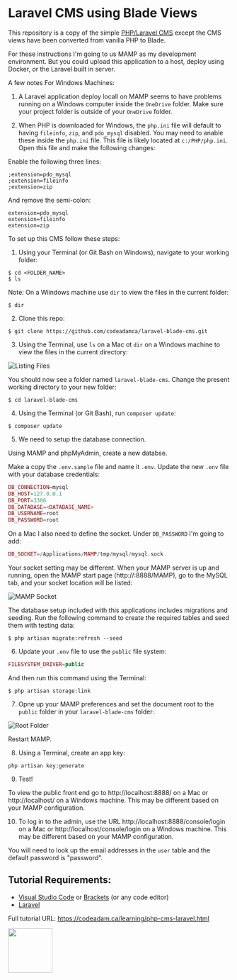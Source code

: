 # Laravel CMS using Blade Views

This repository is a copy of the simple [PHP/Laravel CMS](https://github.com/codeadamca/php-cms-laravel) except the CMS views have been converted from vanilla PHP to Blade.

For these instructions I'm going to us MAMP as my development environment. But you could upload this application to a host, deploy using Docker, or the Laravel built in server.

A few notes For Windows Machines:

1. A Laravel application deploy locall on MAMP seems to have problems running on a Windows computer inside the ```OneDrive``` folder. Make sure your project folder is outside of your ```OneDrive``` folder.

2. When PHP is downloaded for Windows, the ```php.ini``` file will default to having ```fileinfo```, ```zip```, and ```pdo_mysql``` disabled. You may need to anable these inside the ```php.ini``` file. This file is likely located at ```c:/PHP/php.ini```. Open this file and make the following changes:

Enable the following three lines:

```
;extension=pdo_mysql
;extension=fileinfo
;extension=zip
```

And remove the semi-colon:

```
extension=pdo_mysql
extension=fileinfo
extension=zip
```

To set up this CMS follow these steps:

1. Using your Terminal (or Git Bash on Windows), navigate to your working folder:

```
$ cd <FOLDER_NAME>
$ ls
```

Note: On a Wiindows machine use ```dir``` to view the files in the current folder:

```
$ dir
```

2. Clone this repo:

```
$ git clone https://github.com/codeadamca/laravel-blade-cms.git
```

3. Using the Terminal, use ```ls``` on a Mac ot ```dir``` on a Windows machine to view the files in the current directory:

![Listing Files](https://raw.githubusercontent.com/codeadamca/laravel-blade-cms/main/.readme/screenshot-list.png)

You should now see a folder named ```laravel-blade-cms```. Change the present working directory to your new folder:

```
$ cd laravel-blade-cms
```

4. Using the Terminal (or Git Bash), run ```composer update```:

```
$ composer update
```

5. We need to setup the database connection. 

Using MAMP and phpMyAdmin, create a new databse. 

Make a copy the ```.env.sample``` file and name it ```.env```. Update the new ```.env``` file with your database credentials:

```php
DB_CONNECTION=mysql
DB_HOST=127.0.0.1
DB_PORT=3306
DB_DATABASE=<DATABASE_NAME>
DB_USERNAME=root
DB_PASSWORD=root
```

On a Mac I also need to define the socket. Under ```DB_PASSWORD``` I'm going to add:

```php
DB_SOCKET=/Applications/MAMP/tmp/mysql/mysql.sock
```

Your socket setting may be different. When your MAMP server is up and running, open the MAMP start page (http://:8888/MAMP), go to the MySQL tab, and your socket location will be listed:

![MAMP Socket](https://raw.githubusercontent.com/codeadamca/laravel-blade-cms/main/.readme/screenshot-mamp-socket.png)

The database setup included with this applications includes migrations and seeding. Run the following command to create the required tables and seed them with testing data:

```
$ php artisan migrate:refresh --seed
```

6. Update your ```.env``` file to use the ```public``` file system:

```php
FILESYSTEM_DRIVER=public
```

And then run this command using the Terminal:

```
$ php artisan storage:link
```

7. Opne up your MAMP preferences and set the document root to the ```public``` folder in your ```laravel-blade-cms``` folder:

![Root Folder](https://raw.githubusercontent.com/codeadamca/laravel-blade-cms/main/.readme/screenshot-mamp.png)

Restart MAMP. 

8. Using a Terminal, create an app key:

```
php artisan key:generate
```

9. Test!

To view the public front end go to http://localhost:8888/ on a Mac or http://localhost/ on a Windows machine. This may be different based on your MAMP configuration. 

10. To log in to the admin, use the URL http://localhost:8888/console/login on a Mac or http://localhost/console/login on a Windows machine. This may be different based on your MAMP configuration. 

You will need to look up the email addresses in the ```user``` table and the default password is "password".

## Tutorial Requirements:

* [Visual Studio Code](https://code.visualstudio.com/) or [Brackets](http://brackets.io/) (or any code editor)
* [Laravel](https://laravel.com/)

Full tutorial URL: https://codeadam.ca/learning/php-cms-laravel.html

<a href="https://codeadam.ca">
<img src="https://codeadam.ca/images/code-block.png" width="100">
</a>
